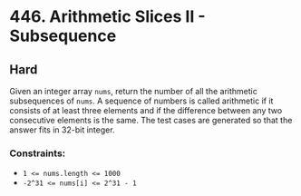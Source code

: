 # 446. Arithmetic Slices II - Subsequence

## Hard

Given an integer array `nums`, return the number of all the arithmetic subsequences of `nums`. A sequence of numbers is
called arithmetic if it consists of at least three elements and if the difference between any two consecutive elements
is the same. The test cases are generated so that the answer fits in 32-bit integer.

### Constraints:

- `1 <= nums.length <= 1000`
- `-2^31 <= nums[i] <= 2^31 - 1`
